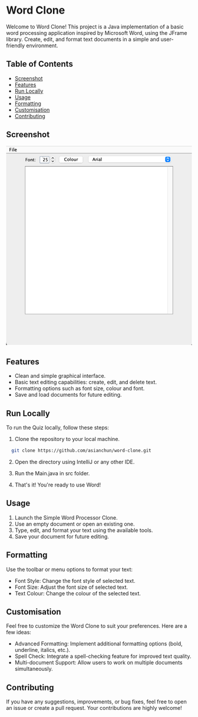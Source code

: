 # Word Clone

Welcome to Word Clone! This project is a Java implementation of a basic word processing application inspired by Microsoft Word, using the JFrame library. Create, edit, and format text documents in a simple and user-friendly environment.


## Table of Contents

- [Screenshot](#screenshot)
- [Features](#features)
- [Run Locally](#run-locally)
- [Usage](#usage)
- [Formatting](#formatting)
- [Customisation](#customisation)
- [Contributing](#contributing)

## Screenshot
![Alt Text](/screenshot.png?raw=true "Optional Title")

## Features

- Clean and simple graphical interface.
- Basic text editing capabilities: create, edit, and delete text.
- Formatting options such as font size, colour and font.
- Save and load documents for future editing.

## Run Locally

To run the Quiz locally, follow these steps:

1. Clone the repository to your local machine.

```bash
  git clone https://github.com/asianchun/word-clone.git
```

2. Open the directory using IntelliJ or any other IDE.

3. Run the Main.java in src folder.

4. That's it! You're ready to use Word!

## Usage

1. Launch the Simple Word Processor Clone.
2. Use an empty document or open an existing one.
3. Type, edit, and format your text using the available tools.
4. Save your document for future editing.

## Formatting

Use the toolbar or menu options to format your text:

- Font Style: Change the font style of selected text.
- Font Size: Adjust the font size of selected text.
- Text Colour: Change the colour of the selected text.

## Customisation

Feel free to customize the Word Clone to suit your preferences. Here are a few ideas:

- Advanced Formatting: Implement additional formatting options (bold, underline, italics, etc.).
- Spell Check: Integrate a spell-checking feature for improved text quality.
- Multi-document Support: Allow users to work on multiple documents simultaneously.

## Contributing

If you have any suggestions, improvements, or bug fixes, feel free to open an issue or create a pull request. Your contributions are highly welcome!

